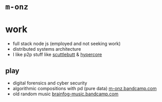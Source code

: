 # `m-onz`

# work

* full stack node js (employed and not seeking work)
* distributed systems architecture
* I like p2p stuff like [scuttlebutt](scuttlebutt.nz/) & [hypercore](https://hypercore-protocol.org/)

## play

* digital forensics and cyber security
* algorithmic compositions with pd (pure data) [m-onz.bandcamp.com](https://m-onz.bandcamp.com/)
* old random music [brainfog-music.bandcamp.com](https://brainfog-music.bandcamp.com/)
